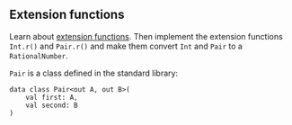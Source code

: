 ## Extension functions

Learn about [extension functions](http://kotlinlang.org/docs/reference/extensions.html).
Then implement the extension functions `Int.r()` and `Pair.r()` and make them convert `Int` and `Pair` to a `RationalNumber`.

`Pair` is a class defined in the standard library:

```
data class Pair<out A, out B>(
    val first: A,
    val second: B
)
```
